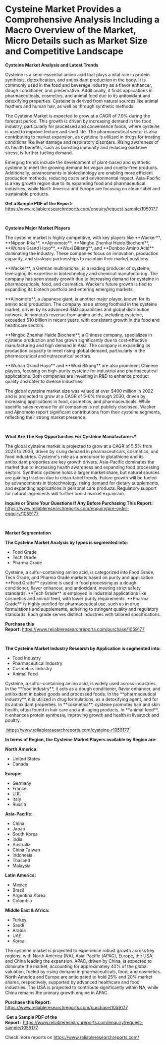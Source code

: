 <p><h1>Cysteine Market Provides a Comprehensive Analysis Including a Macro Overview of the Market, Micro Details such as Market Size and Competitive Landscape</h1></p><p><strong>Cysteine Market Analysis and Latest Trends</strong></p>
<p><p>Cysteine is a semi-essential amino acid that plays a vital role in protein synthesis, detoxification, and antioxidant production in the body. It is commonly used in the food and beverage industry as a flavor enhancer, dough conditioner, and preservative. Additionally, it finds applications in pharmaceuticals, cosmetics, and animal feed due to its antioxidant and detoxifying properties. Cysteine is derived from natural sources like animal feathers and human hair, as well as through synthetic methods.</p><p>The Cysteine Market is expected to grow at a CAGR of 7.9% during the forecast period. This growth is driven by increasing demand in the food industry, particularly for processed and convenience foods, where cysteine is used to improve texture and shelf life. The pharmaceutical sector is also contributing to market expansion, as cysteine is utilized in drugs for treating conditions like liver damage and respiratory disorders. Rising awareness of its health benefits, such as boosting immunity and reducing oxidative stress, is further fueling demand.</p><p>Emerging trends include the development of plant-based and synthetic cysteine to meet the growing demand for vegan and cruelty-free products. Additionally, advancements in biotechnology are enabling more efficient production methods, reducing costs and environmental impact. Asia-Pacific is a key growth region due to its expanding food and pharmaceutical industries, while North America and Europe are focusing on clean-label and sustainable products.</p></p>
<p><strong>Get a Sample PDF of the Report:&nbsp;</strong> <a href="https://www.reliableresearchreports.com/enquiry/request-sample/1059177?utm_campaign=2116&utm_medium=2&utm_source=Github&utm_content=ia&utm_term=25012025&utm_id=cysteine">https://www.reliableresearchreports.com/enquiry/request-sample/1059177</a></p>
<p>&nbsp;</p>
<p><strong>Cysteine Major Market Players</strong></p>
<p><p>The cysteine market is highly competitive, with key players like **Wacker**, **Nippon Rika**, **Ajinomoto**, **Ningbo Zhenhai Haide Biochem**, **Wuhan Grand Hoyo**, **Wuxi Bikang**, and **Donboo Amino Acid** dominating the industry. These companies focus on innovation, production capacity, and strategic partnerships to maintain their market positions.</p><p>**Wacker**, a German multinational, is a leading producer of cysteine, leveraging its expertise in biotechnology and chemical manufacturing. The company has seen steady growth due to increasing demand for cysteine in pharmaceuticals, food, and cosmetics. Wacker’s future growth is tied to expanding its biotech portfolio and entering emerging markets.</p><p>**Ajinomoto**, a Japanese giant, is another major player, known for its amino acid production. The company has a strong foothold in the cysteine market, driven by its advanced R&D capabilities and global distribution network. Ajinomoto’s revenue from amino acids, including cysteine, exceeded $10 billion in recent years, with consistent growth in the food and healthcare sectors.</p><p>**Ningbo Zhenhai Haide Biochem**, a Chinese company, specializes in cysteine production and has grown significantly due to cost-effective manufacturing and high demand in Asia. The company is expanding its production capacity to meet rising global demand, particularly in the pharmaceutical and nutraceutical sectors.</p><p>**Wuhan Grand Hoyo** and **Wuxi Bikang** are also prominent Chinese players, focusing on high-purity cysteine for industrial and pharmaceutical applications. Both companies are investing in R&D to enhance product quality and cater to diverse industries.</p><p>The global cysteine market size was valued at over $400 million in 2022 and is projected to grow at a CAGR of 5-6% through 2030, driven by increasing applications in food, cosmetics, and pharmaceuticals. While specific sales revenue for all companies is not publicly disclosed, Wacker and Ajinomoto report significant contributions from their cysteine segments, reflecting their strong market presence.</p></p>
<p>&nbsp;</p>
<p><strong>What Are The Key Opportunities For Cysteine Manufacturers?</strong></p>
<p><p>The global cysteine market is projected to grow at a CAGR of 5.5% from 2023 to 2030, driven by rising demand in pharmaceuticals, cosmetics, and food industries. Cysteine's role as a precursor to glutathione and its antioxidant properties are key growth drivers. Asia-Pacific dominates the market due to increasing health awareness and expanding food processing sectors. Synthetic cysteine holds a larger market share, but natural sources are gaining traction due to clean-label trends. Future growth will be fueled by advancements in biotechnology, rising demand for dietary supplements, and expanding applications in personal care products. Regulatory support for natural ingredients will further boost market expansion.</p></p>
<p><strong>Inquire or Share Your Questions If Any Before Purchasing This Report:</strong> <a href="https://www.reliableresearchreports.com/enquiry/pre-order-enquiry/1059177?utm_campaign=2116&utm_medium=2&utm_source=Github&utm_content=ia&utm_term=25012025&utm_id=cysteine">https://www.reliableresearchreports.com/enquiry/pre-order-enquiry/1059177</a></p>
<p>&nbsp;</p>
<p><strong>Market Segmentation</strong></p>
<p><strong>The Cysteine Market Analysis by types is segmented into:</strong></p>
<p><ul><li>Food Grade</li><li>Tech Grade</li><li>Pharma Grade</li></ul></p>
<p><p>Cysteine, a sulfur-containing amino acid, is categorized into Food Grade, Tech Grade, and Pharma Grade markets based on purity and application. **Food Grade** cysteine is used in food processing as a dough conditioner, flavor enhancer, and antioxidant, meeting strict safety standards. **Tech Grade** is employed in industrial applications like cosmetics and animal feed, with lower purity requirements. **Pharma Grade** is highly purified for pharmaceutical use, such as in drug formulations and supplements, adhering to stringent quality and regulatory standards. Each grade serves distinct industries with tailored specifications.</p></p>
<p><strong>Purchase this Report:&nbsp;</strong><a href="https://www.reliableresearchreports.com/purchase/1059177?utm_campaign=2116&utm_medium=2&utm_source=Github&utm_content=ia&utm_term=25012025&utm_id=cysteine">https://www.reliableresearchreports.com/purchase/1059177</a></p>
<p>&nbsp;</p>
<p><strong>The Cysteine Market Industry Research by Application is segmented into:</strong></p>
<p><ul><li>Food Industry</li><li>Pharmaceutical Industry</li><li>Cosmetics Industry</li><li>Animal Feed</li></ul></p>
<p><p>Cysteine, a sulfur-containing amino acid, is widely used across industries. In the **food industry**, it acts as a dough conditioner, flavor enhancer, and antioxidant in baked goods and processed foods. In the **pharmaceutical industry**, it is utilized in drug formulations, as a detoxifying agent, and for its antioxidant properties. In **cosmetics**, cysteine promotes hair and skin health, often found in hair care and anti-aging products. In **animal feed**, it enhances protein synthesis, improving growth and health in livestock and poultry.</p></p>
<p><a href="https://www.reliableresearchreports.com/cysteine-r1059177?utm_campaign=2116&utm_medium=2&utm_source=Github&utm_content=ia&utm_term=25012025&utm_id=cysteine">&nbsp;https://www.reliableresearchreports.com/cysteine-r1059177</a></p>
<p><strong>In terms of Region, the Cysteine Market Players available by Region are:</strong></p>
<p>
    <p> <strong> North America: </strong>
        <ul>
            <li>United States</li>
            <li>Canada</li>
        </ul>
        </p> 
    <p> <strong> Europe: </strong>
        <ul>
            <li>Germany</li>
            <li>France</li>
            <li>U.K.</li>
            <li>Italy</li>
            <li>Russia</li>
        </ul>
        </p> 
    <p> <strong> Asia-Pacific: </strong>
        <ul>
            <li>China</li>
            <li>Japan</li>
            <li>South Korea</li>
            <li>India</li>
            <li>Australia</li>
            <li>China Taiwan</li>
            <li>Indonesia</li>
            <li>Thailand</li>
            <li>Malaysia</li>
        </ul>
        </p> 
    <p> <strong> Latin America: </strong>
        <ul>
            <li>Mexico</li>
            <li>Brazil</li>
            <li>Argentina Korea</li>
            <li>Colombia</li>
        </ul>
        </p> 
    <p> <strong> Middle East & Africa: </strong>
        <ul>
            <li>Turkey</li>
            <li>Saudi</li>
            <li>Arabia</li>
            <li>UAE</li>
            <li>Korea</li>
        </ul>
    </p>
    </p>
<p><p>The cysteine market is projected to experience robust growth across key regions, with North America (NA), Asia-Pacific (APAC), Europe, the USA, and China leading the expansion. APAC, driven by China, is expected to dominate the market, accounting for approximately 40% of the global valuation, fueled by rising demand in pharmaceuticals, food, and cosmetics. North America and Europe are anticipated to hold 25% and 20% market shares, respectively, supported by advanced healthcare and food industries. The USA is projected to contribute significantly within NA, while China remains the primary growth engine in APAC.</p></p>
<p><strong>Purchase this Report: </strong><a href="https://www.reliableresearchreports.com/purchase/1059177?utm_campaign=2116&utm_medium=2&utm_source=Github&utm_content=ia&utm_term=25012025&utm_id=cysteine">https://www.reliableresearchreports.com/purchase/1059177</a></p>
<p>&nbsp;<strong>Get a Sample PDF of the Report:&nbsp;&nbsp;</strong><a href="https://www.reliableresearchreports.com/enquiry/request-sample/1059177?utm_campaign=2116&utm_medium=2&utm_source=Github&utm_content=ia&utm_term=25012025&utm_id=cysteine">https://www.reliableresearchreports.com/enquiry/request-sample/1059177</a></p>
<p><strong></strong></p>
<p>Check more reports on <a href="https://www.reliableresearchreports.com/?utm_campaign=2116&utm_medium=2&utm_source=Github&utm_content=ia&utm_term=25012025&utm_id=cysteine">https://www.reliableresearchreports.com/</a></p>